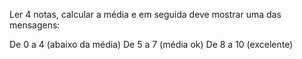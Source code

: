 Ler 4 notas, calcular a média e em seguida deve mostrar uma das mensagens:

De 0 a 4 (abaixo da média)
De 5 a 7 (média ok)
De 8 a 10 (excelente)